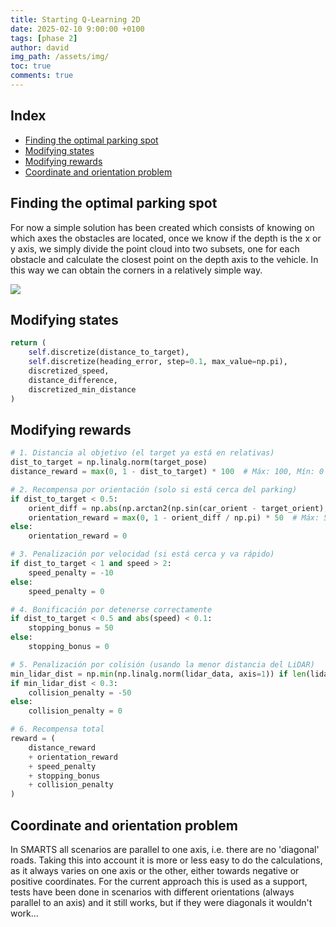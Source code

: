 ```yaml
---
title: Starting Q-Learning 2D
date: 2025-02-10 9:00:00 +0100
tags: [phase 2]
author: david
img_path: /assets/img/
toc: true
comments: true
---
```


## Index

- [Finding the optimal parking spot](#finding-the-optimal-parking-spot)
- [Modifying states](#modifying-states)
- [Modifying rewards](#modifying-rewards)
- [Coordinate and orientation problem](#coordinate-and-orientation-problem)


## Finding the optimal parking spot

For now a simple solution has been created which consists of knowing on which axes the obstacles are located, once we know if the depth is the x or y axis, we simply divide the point cloud into two subsets, one for each obstacle and calculate the closest point on the depth axis to the vehicle.
In this way we can obtain the corners in a relatively simple way.

![](Sitio.png)

## Modifying states
```python
return (
    self.discretize(distance_to_target), 
    self.discretize(heading_error, step=0.1, max_value=np.pi), 
    discretized_speed, 
    distance_difference,
    discretized_min_distance
)
```

## Modifying rewards
```python
# 1. Distancia al objetivo (el target ya está en relativas)
dist_to_target = np.linalg.norm(target_pose)
distance_reward = max(0, 1 - dist_to_target) * 100  # Máx: 100, Mín: 0

# 2. Recompensa por orientación (solo si está cerca del parking)
if dist_to_target < 0.5:
    orient_diff = np.abs(np.arctan2(np.sin(car_orient - target_orient), np.cos(car_orient - target_orient)))
    orientation_reward = max(0, 1 - orient_diff / np.pi) * 50  # Máx: 50, Mín: 0
else:
    orientation_reward = 0

# 3. Penalización por velocidad (si está cerca y va rápido)
if dist_to_target < 1 and speed > 2:
    speed_penalty = -10
else:
    speed_penalty = 0

# 4. Bonificación por detenerse correctamente
if dist_to_target < 0.5 and abs(speed) < 0.1:
    stopping_bonus = 50
else:
    stopping_bonus = 0

# 5. Penalización por colisión (usando la menor distancia del LiDAR)
min_lidar_dist = np.min(np.linalg.norm(lidar_data, axis=1)) if len(lidar_data) > 0 else np.inf
if min_lidar_dist < 0.3:
    collision_penalty = -50
else:
    collision_penalty = 0

# 6. Recompensa total
reward = (
    distance_reward 
    + orientation_reward 
    + speed_penalty 
    + stopping_bonus 
    + collision_penalty
)
```

## Coordinate and orientation problem

In SMARTS all scenarios are parallel to one axis, i.e. there are no 'diagonal' roads. Taking this into account it is more or less easy to do the calculations, as it always varies on one axis or the other, either towards negative or positive coordinates. For the current approach this is used as a support, tests have been done in scenarios with different orientations (always parallel to an axis) and it still works, but if they were diagonals it wouldn't work...